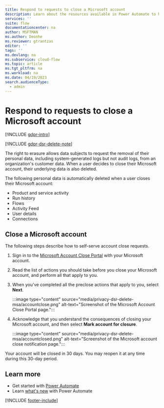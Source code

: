 ```yaml
---
title: Respond to requests to close a Microsoft account
description: Learn about the resources available in Power Automate to help you meet your obligations under various privacy laws and regulations to close a customer's Microsoft account on request.
services: ''
suite: flow
documentationcenter: na
author: MSFTMAN
ms.author: Deonhe
ms.reviewer: gtrantzas
editor: ''
tags: ''
ms.devlang: na
ms.subservice: cloud-flow
ms.topic: article
ms.tgt_pltfrm: na
ms.workload: na
ms.date: 04/19/2023
search.audienceType: 
  - admin
---
```


# Respond to requests to close a Microsoft account

[!INCLUDE [gdpr-intro](~/../shared-content/shared/privacy-includes/gdpr-intro.md)]

[!INCLUDE [gdpr-dsr-delete-note](~/../shared-content/shared/privacy-includes/gdpr-dsr-delete-note.md)]

The right to erasure allows data subjects to request the removal of their personal data, including system-generated logs but not audit logs, from an organization's customer data. When a user decides to close their Microsoft account, their underlying data is also deleted.

The following personal data is automatically deleted when a user closes their Microsoft account:

- Product and service activity
- Run history
- Flows
- Activity Feed
- User details
- Connections

## Close a Microsoft account

The following steps describe how to self-serve account close requests.

1. Sign in to the [Microsoft Account Close Portal](https://go.microsoft.com/fwlink/?LinkId=523898) with your Microsoft account.

1. Read the list of actions you should take before you close your Microsoft account, and perform all that apply to you.

1. When you've completed all the preclose actions that apply to you, select **Next**.

    :::image type="content" source="media/privacy-dsr-delete-msa/accountclose.png" alt-text="Screenshot of the Microsoft Account Close Portal page.":::

1. Acknowledge that you understand the consequences of closing your Microsoft account, and then select **Mark account for closure**.

    :::image type="content" source="media/privacy-dsr-delete-msa/accountclosed.png" alt-text="Screenshot of the Microsoft account close notification page.":::

Your account will be closed in 30 days. You may reopen it at any time during this 30-day period.

## Learn more

- Get started with [Power Automate](getting-started.md)
- Learn [what's new](release-notes.md) with Power Automate

[!INCLUDE [footer-include](includes/footer-banner.md)]
